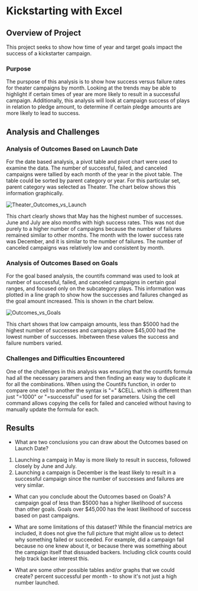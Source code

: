 # Kickstarting with Excel

## Overview of Project
This project seeks to show how time of year and target goals impact the success of a kickstarter campaign. 

### Purpose
The purspose of this analysis is to show how success versus failure rates for theater campaigns by month. Looking at the trends may be able to highlight if certain times of year are more likely to result in a successful campaign. Additionally, this analysis will look at campaign success of plays in relation to pledge amount, to determine if certain pledge amounts are more likely to lead to success.

## Analysis and Challenges

### Analysis of Outcomes Based on Launch Date
For the date based analysis, a pivot table and pivot chart were used to examine the data. The number of successful, failed, and canceled campaigns were tallied by each month of the year in the pivot table. The table could be sorted by parent category or year. For this particular set, parent category was selected as Theater. The chart below shows this information graphically.

![Theater_Outcomes_vs_Launch](C:\Users\kgaler\Git\ClassFiles\CrowdFundingAnalysis\Resources\Theater_Outcomes_vs_Launch.png)

This chart clearly shows that May has the highest number of successes. June and July are also months with high success rates. This was not due purely to a higher number of campaigns because the number of failures remained similar to other months. The month with the lower success rate was December, and it is similar to the number of failures. The number of canceled campaigns was relatively low and consistent by month.

### Analysis of Outcomes Based on Goals
For the goal based analysis, the countifs command was used to look at number of successful, failed, and canceled campaigns in certain goal ranges, and focused only on the subcategory plays. This information was plotted in a line graph to show how the successes and failures changed as the goal amount increased. This is shown in the chart below.

![Outcomes_vs_Goals](C:\Users\kgaler\Git\ClassFiles\CrowdFundingAnalysis\Resources\Outcomes_vs_Goals.png)

This chart shows that low campaign amounts, less than $5000 had the highest number of successes and campaigns above $45,000 had the lowest number of successes. Inbetween these values the success and failure numbers varied. 

### Challenges and Difficulties Encountered
One of the challenges in this analysis was ensuring that the countifs formula had all the necessary paramers and then finding an easy way to duplicate it for all the combinations. When using the Countifs function, in order to compare one cell to another the syntax is "=" &CELL. which is different than just "=1000" or "=successful" used for set parameters. Using the cell command allows copying the cells for failed and canceled without having to manually update the formula for each.

## Results

- What are two conclusions you can draw about the Outcomes based on Launch Date?
1. Launching a campaig in May is more likely to result in success, followed closely by June and July.
2. Launching a campaign is December is the least likely to result in a successful campaign since the number of successes and failures are very similar.

- What can you conclude about the Outcomes based on Goals?
A campaign goal of less than $5000 has a higher likelihood of success than other goals. Goals over $45,000 has the least likelihood of success based on past campaigns. 

- What are some limitations of this dataset?
While the financial metrics are included, it does not give the full picture that might allow us to detect why something failed or succeeded. For example, did a campaign fail because no one knew about it, or because there was something about the campaign itself that dissuaded backers. Including click counts could help track backer interest this.

- What are some other possible tables and/or graphs that we could create?
percent successful per month - to show it's not just a high number launched.
